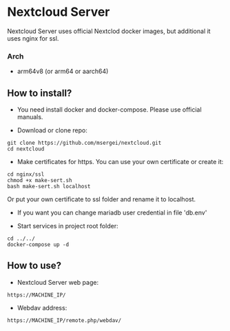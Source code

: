 # Nextcloud Server

Nextcloud Server uses official Nextclod docker images, but additional it uses nginx for ssl.

### Arch
- arm64v8 (or arm64 or aarch64)

## How to install?

- You need install docker and docker-compose. Please use official manuals.

- Download or clone repo:
```
git clone https://github.com/msergei/nextcloud.git
cd nextcloud
```

- Make certificates for https. You can use your own certificate or create it:
```
cd nginx/ssl
chmod +x make-sert.sh
bash make-sert.sh localhost
```
Or put your own certificate to ssl folder and rename it to localhost.

- If you want you can change mariadb user credential in file 'db.env'

- Start services in project root folder:
```
cd ../../
docker-compose up -d
```

## How to use?

- Nextcloud Server web page:
```
https://MACHINE_IP/
```

- Webdav address:
```
https://MACHINE_IP/remote.php/webdav/
```